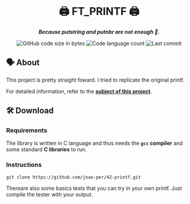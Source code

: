 <h1 align="center">
	🖨️ FT_PRINTF 🖨️
</h1>

<p align="center">
	<b><i>Because putstring and putnbr are not enough 📜.</i></b>
</p>

<p align="center">
	<img alt="GitHub code size in bytes" src="https://img.shields.io/badge/size-83%2C6%20KB-blue" />
	<img alt="Code language count" src="https://img.shields.io/badge/languages-2-orange" />
	<img alt="Last commit" src="https://img.shields.io/badge/last%20commit-october%202022-brightgreen" />
</p>

## 🗣️ About

This project is pretty straight foward. I tried to replicate the original printf.

For detailed information, refer to the [**subject of this project**](https://github.com/joao-per/42-printf/blob/main/Subject.pdf).

## 🛠️ Download

### Requirements

The library is written in C language and thus needs the **`gcc` compiler** and some standard **C libraries** to run.

### Instructions

```shell
git clone https://github.com/joao-per/42-printf.git
```
Thereare also some basics tests that you can try in your own printf. Just compile the tester with your output.
